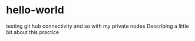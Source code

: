 # hello-world
testing git hub connectivity and so with my private nodes
Describing a little bit about this practice
